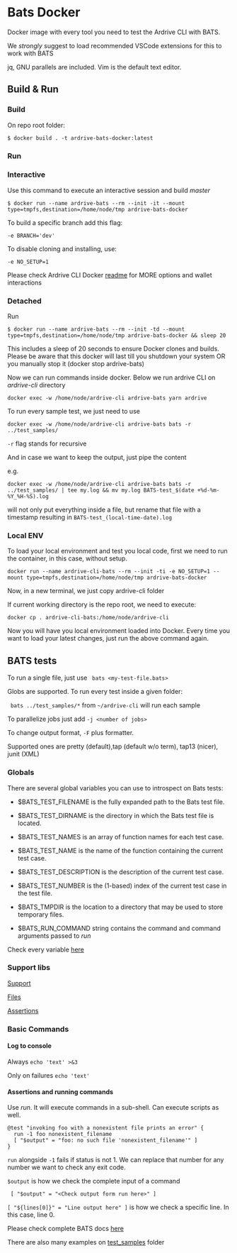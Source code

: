 # Bats Docker

Docker image with every tool you need to test the Ardrive CLI with BATS.

We *strongly* suggest to load recommended VSCode extensions for this to work with BATS

jq, GNU parallels are included. Vim is the default text editor.
## Build & Run

### Build

On repo root folder:

```$ docker build . -t ardrive-bats-docker:latest      ```                                                                  

### Run

### Interactive

Use this command to execute an interactive session and build *master*

```$ docker run --name ardrive-bats --rm --init -it --mount type=tmpfs,destination=/home/node/tmp ardrive-bats-docker   ```

To build a specific branch add this flag:

``` -e BRANCH='dev' ```

To disable cloning and installing, use:

``` -e NO_SETUP=1 ```

Please check Ardrive CLI Docker [readme](https://github.com/ardriveapp/ardrive-cli-docker/blob/production/README.md#run-ardrive-cli-docker) for MORE options and wallet interactions

### Detached

Run

```$ docker run --name ardrive-bats --rm --init -td --mount type=tmpfs,destination=/home/node/tmp ardrive-bats-docker && sleep 20 ```

This includes a sleep of 20 seconds to ensure Docker clones and builds. Please be aware that this docker will last till you shutdown your system OR you manually stop it (docker stop ardrive-bats)

Now we can run commands inside docker. Below we run ardrive CLI on *ardrive-cli* directory

```docker exec -w /home/node/ardrive-cli ardrive-bats yarn ardrive```

To run every sample test, we just need to use

```docker exec -w /home/node/ardrive-cli ardrive-bats bats -r ../test_samples/```

```-r``` flag stands for recursive

And in case we want to keep the output, just pipe the content

e.g.

```docker exec -w /home/node/ardrive-cli ardrive-bats bats -r ../test_samples/ | tee my.log && mv my.log BATS-test_$(date +%d-%m-%Y_%H-%S).log```

will not only put everything inside a file, but rename that file with a timestamp resulting in ```BATS-test_(local-time-date).log```

### Local ENV

To load your local environment and test you local code, first we need to run the container, in this case, without setup.

```docker run --name ardrive-cli-bats --rm --init -ti -e NO_SETUP=1 --mount type=tmpfs,destination=/home/node/tmp ardrive-bats-docker   ```

Now, in a new terminal, we just copy ardrive-cli folder

If current working directory is the repo root, we need to execute:

```docker cp . ardrive-cli-bats:/home/node/ardrive-cli ```

Now you will have you local environment loaded into Docker.
Every time you want to load your latest changes, just run the above command again.
## BATS tests 

To run a single file, just use
``` bats <my-test-file.bats>```

Globs are supported. To run every test inside a given folder:

``` bats ../test_samples/*``` from ```~/ardrive-cli``` will run each sample

To parallelize jobs just add ```-j <number of jobs>```

To change output format, ```-F``` plus formatter. 

Supported ones are pretty (default),tap (default w/o term), tap13 (nicer), junit (XML)
### Globals

There are several global variables you can use to introspect on Bats tests:

- $BATS_TEST_FILENAME is the fully expanded path to the Bats test file.

- $BATS_TEST_DIRNAME is the directory in which the Bats test file is located.

- $BATS_TEST_NAMES is an array of function names for each test case.

- $BATS_TEST_NAME is the name of the function containing the current test case.

- $BATS_TEST_DESCRIPTION is the description of the current test case.

- $BATS_TEST_NUMBER is the (1-based) index of the current test case in the test file.

- $BATS_TMPDIR is the location to a directory that may be used to store temporary files.

- $BATS_RUN_COMMAND string contains the command and command arguments passed to *run* 
  
Check every variable [here](https://bats-core.readthedocs.io/en/stable/writing-tests.html#special-variables)
### Support libs

[Support](https://github.com/bats-core/bats-support#bats-support)

[Files](https://github.com/bats-core/bats-file#index-of-all-functions)

[Assertions](https://github.com/bats-core/bats-assert#usage)


### Basic Commands

#### Log to console

Always  ``` echo 'text' >&3 ```

Only on failures ```echo 'text' ```

#### Assertions and running commands

Use *run*. It will execute commands in a sub-shell. Can execute scripts as well.

```
@test "invoking foo with a nonexistent file prints an error" {
  run -1 foo nonexistent_filename
  [ "$output" = "foo: no such file 'nonexistent_filename'" ]
}
```

```run``` alongside ```-1``` fails if status is not 1. We can replace that number for any number we want to check any exit code.

```$output``` is how we check the complete input of a command

``` [ "$output" = "<Check output form run here>" ]``` 

```[ "${lines[0]}" = "Line output here" ]``` is how we check a specific line. In this case, line 0.

Please check complete BATS docs [here](https://bats-core.readthedocs.io/en/stable/index.html)

There are also many examples on [test_samples](https://github.com/ardriveapp/ardrive-bats-docker/tree/production/test_samples) folder
 